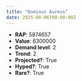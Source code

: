 ```yaml
---
title: "Dominus Aureus"
date: 2025-08-06T00:00:00Z
---
```

- **RAP**: 5874657
- **Value**: 6300000
- **Demand level**: 2
- **Trend**: 2
- **Projected?**: True
- **Hyped?**: True
- **Rare?**: True
